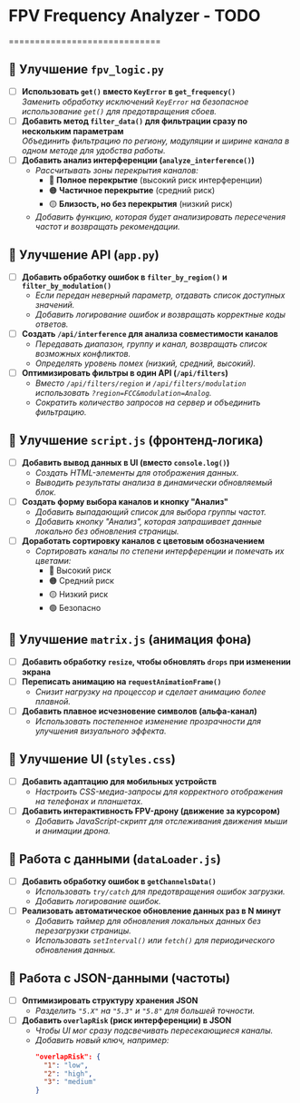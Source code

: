 # FPV Frequency Analyzer - TODO
=============================

## 🔹 Улучшение `fpv_logic.py`
- [ ] **Использовать `get()` вместо `KeyError` в `get_frequency()`**  
  _Заменить обработку исключений `KeyError` на безопасное использование `get()` для предотвращения сбоев._
- [ ] **Добавить метод `filter_data()` для фильтрации сразу по нескольким параметрам**  
  _Объединить фильтрацию по региону, модуляции и ширине канала в одном методе для удобства работы._
- [ ] **Добавить анализ интерференции (`analyze_interference()`)**  
  - _Рассчитывать зоны перекрытия каналов:_  
    - 🔴 **Полное перекрытие** (высокий риск интерференции)
    - 🟠 **Частичное перекрытие** (средний риск)
    - 🟡 **Близость, но без перекрытия** (низкий риск)
  - _Добавить функцию, которая будет анализировать пересечения частот и возвращать рекомендации._

## 🔹 Улучшение API (`app.py`)
- [ ] **Добавить обработку ошибок в `filter_by_region()` и `filter_by_modulation()`**  
  - _Если передан неверный параметр, отдавать список доступных значений._
  - _Добавить логирование ошибок и возвращать корректные коды ответов._
- [ ] **Создать `/api/interference` для анализа совместимости каналов**  
  - _Передавать диапазон, группу и канал, возвращать список возможных конфликтов._
  - _Определять уровень помех (низкий, средний, высокий)._  
- [ ] **Оптимизировать фильтры в один API (`/api/filters`)**  
  - _Вместо `/api/filters/region` и `/api/filters/modulation` использовать `?region=FCC&modulation=Analog`._
  - _Сократить количество запросов на сервер и объединить фильтрацию._

## 🔹 Улучшение `script.js` (фронтенд-логика)
- [ ] **Добавить вывод данных в UI (вместо `console.log()`)**  
  - _Создать HTML-элементы для отображения данных._
  - _Выводить результаты анализа в динамически обновляемый блок._
- [ ] **Создать форму выбора каналов и кнопку "Анализ"**  
  - _Добавить выпадающий список для выбора группы частот._
  - _Добавить кнопку "Анализ", которая запрашивает данные локально без обновления страницы._
- [ ] **Доработать сортировку каналов с цветовым обозначением**  
  - _Сортировать каналы по степени интерференции и помечать их цветами:_  
    - 🔴 Высокий риск
    - 🟠 Средний риск
    - 🟡 Низкий риск
    - 🟢 Безопасно

## 🔹 Улучшение `matrix.js` (анимация фона)
- [ ] **Добавить обработку `resize`, чтобы обновлять `drops` при изменении экрана**
- [ ] **Переписать анимацию на `requestAnimationFrame()`**  
  - _Снизит нагрузку на процессор и сделает анимацию более плавной._
- [ ] **Добавить плавное исчезновение символов (альфа-канал)**  
  - _Использовать постепенное изменение прозрачности для улучшения визуального эффекта._

## 🔹 Улучшение UI (`styles.css`)
- [ ] **Добавить адаптацию для мобильных устройств**  
  - _Настроить CSS-медиа-запросы для корректного отображения на телефонах и планшетах._
- [ ] **Добавить интерактивность FPV-дрону (движение за курсором)**  
  - _Добавить JavaScript-скрипт для отслеживания движения мыши и анимации дрона._

## 🔹 Работа с данными (`dataLoader.js`)
- [ ] **Добавить обработку ошибок в `getChannelsData()`**  
  - _Использовать `try/catch` для предотвращения ошибок загрузки._
  - _Добавить логирование ошибок._
- [ ] **Реализовать автоматическое обновление данных раз в N минут**  
  - _Добавить таймер для обновления локальных данных без перезагрузки страницы._
  - _Использовать `setInterval()` или `fetch()` для периодического обновления данных._

## 🔹 Работа с JSON-данными (частоты)
- [ ] **Оптимизировать структуру хранения JSON**  
  - _Разделить `"5.X"` на `"5.3"` и `"5.8"` для большей точности._
- [ ] **Добавить `overlapRisk` (риск интерференции) в JSON**  
  - _Чтобы UI мог сразу подсвечивать пересекающиеся каналы._
  - _Добавить новый ключ, например:_
    ```json
    "overlapRisk": {
      "1": "low",
      "2": "high",
      "3": "medium"
    }
    ```
